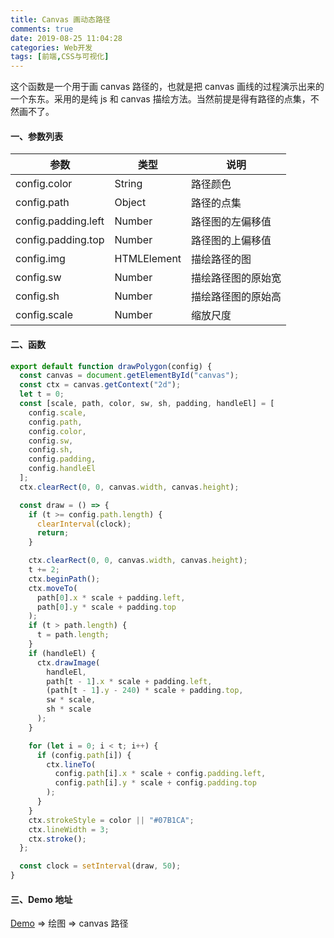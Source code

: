 ```yaml
---
title: Canvas 画动态路径
comments: true
date: 2019-08-25 11:04:28
categories: Web开发
tags: [前端,CSS与可视化]
---
```


这个函数是一个用于画 canvas 路径的，也就是把 canvas 画线的过程演示出来的一个东东。采用的是纯 js 和 canvas 描绘方法。当然前提是得有路径的点集，不然画不了。

<!--more-->

#### 一、参数列表

| 参数                | 类型        | 说明               |
| ------------------- | ----------- | ------------------ |
| config.color        | String      | 路径颜色           |
| config.path         | Object      | 路径的点集         |
| config.padding.left | Number      | 路径图的左偏移值   |
| config.padding.top  | Number      | 路径图的上偏移值   |
| config.img          | HTMLElement | 描绘路径的图       |
| config.sw           | Number      | 描绘路径图的原始宽 |
| config.sh           | Number      | 描绘路径图的原始高 |
| config.scale        | Number      | 缩放尺度           |

#### 二、函数

```js
export default function drawPolygon(config) {
  const canvas = document.getElementById("canvas");
  const ctx = canvas.getContext("2d");
  let t = 0;
  const [scale, path, color, sw, sh, padding, handleEl] = [
    config.scale,
    config.path,
    config.color,
    config.sw,
    config.sh,
    config.padding,
    config.handleEl
  ];
  ctx.clearRect(0, 0, canvas.width, canvas.height);

  const draw = () => {
    if (t >= config.path.length) {
      clearInterval(clock);
      return;
    }

    ctx.clearRect(0, 0, canvas.width, canvas.height);
    t += 2;
    ctx.beginPath();
    ctx.moveTo(
      path[0].x * scale + padding.left,
      path[0].y * scale + padding.top
    );
    if (t > path.length) {
      t = path.length;
    }
    if (handleEl) {
      ctx.drawImage(
        handleEl,
        path[t - 1].x * scale + padding.left,
        (path[t - 1].y - 240) * scale + padding.top,
        sw * scale,
        sh * scale
      );
    }

    for (let i = 0; i < t; i++) {
      if (config.path[i]) {
        ctx.lineTo(
          config.path[i].x * scale + config.padding.left,
          config.path[i].y * scale + config.padding.top
        );
      }
    }
    ctx.strokeStyle = color || "#07B1CA";
    ctx.lineWidth = 3;
    ctx.stroke();
  };

  const clock = setInterval(draw, 50);
}
```

#### 三、Demo 地址

[Demo](https://canace22.github.io/Demos/#/) => 绘图 => canvas 路径
